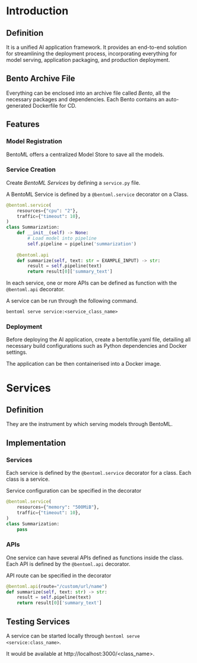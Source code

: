 # Introduction
## Definition
It is a unified AI application framework.
It provides an end-to-end solution for streamlining the deployment process, incorporating everything for model serving, application packaging, and production deployment.

## Bento Archive File
Everything can be enclosed into an archive file called *Bento*, all the necessary packages and dependencies.
Each Bento contains an auto-generated Dockerfile for CD.

## Features
### Model Registration
BentoML offers a centralized Model Store to save all the models.

### Service Creation
Create *BentoML Services* by defining a `service.py` file.

A BentoML Service is defined by a `@bentoml.service` decorator on a Class.
```python
@bentoml.service(
    resources={"cpu": "2"},
    traffic={"timeout": 10},
)
class Summarization:
    def __init__(self) -> None:
        # Load model into pipeline
        self.pipeline = pipeline('summarization')
    
    @bentoml.api
    def summarize(self, text: str = EXAMPLE_INPUT) -> str:
        result = self.pipeline(text)
        return result[0]['summary_text']
```

In each service, one or more APIs can be defined as function with the `@bentoml.api` decorator.

A service can be run through the following command.
```shell
bentoml serve service:<service_class_name>
```

### Deployment
Before deploying the AI application, create a bentofile.yaml file, detailing all necessary build configurations such as Python dependencies and Docker settings.

The application can be then containerised into a Docker image.

# Services
## Definition
They are the instrument by which serving models through BentoML.

## Implementation
### Services
Each service is defined by the `@bentoml.service` decorator for a class. Each class is a service.

Service configuration can be specified in the decorator
```python
@bentoml.service(
    resources={"memory": "500MiB"},
    traffic={"timeout": 10},
)
class Summarization:
    pass
```

### APIs
One service can have several APIs defined as functions inside the class. Each API is defined by
the `@bentoml.api` decorator.

API route can be specified in the decorator
```python
@bentoml.api(route="/custom/url/name")
def summarize(self, text: str) -> str:
    result = self.pipeline(text)
    return result[0]['summary_text']
```

## Testing Services
A service can be started locally through `bentoml serve <service:class_name>`.

It would be available at http://localhost:3000/<class_name>. 